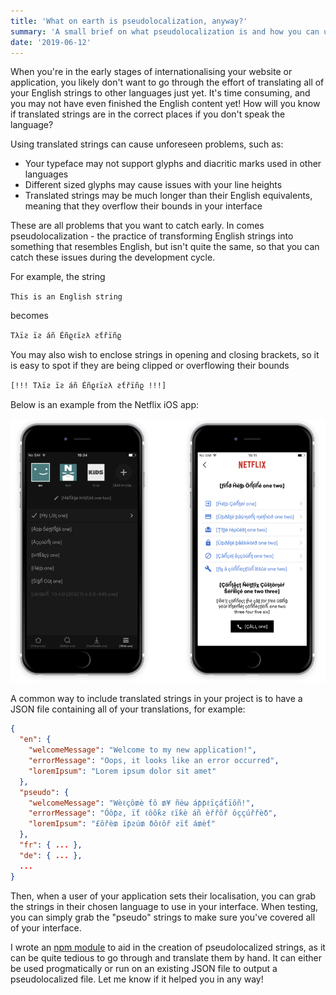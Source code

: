 ```yaml
---
title: 'What on earth is pseudolocalization, anyway?'
summary: 'A small brief on what pseudolocalization is and how you can use it in your own project.'
date: '2019-06-12'
---
```


When you're in the early stages of internationalising your website or application, you likely don't want to go through the effort of translating all of your English strings to other languages just yet. It's time consuming, and you may not have even finished the English content yet! How will you know if translated strings are in the correct places if you don't speak the language?

Using translated strings can cause unforeseen problems, such as:

- Your typeface may not support glyphs and diacritic marks used in other languages
- Different sized glyphs may cause issues with your line heights
- Translated strings may be much longer than their English equivalents, meaning that they overflow their bounds in your interface

These are all problems that you want to catch early. In comes pseudolocalization - the practice of transforming English strings into something that resembles English, but isn't quite the same, so that you can catch these issues during the development cycle.

For example, the string

`This is an English string`

becomes

`Tλïƨ ïƨ áñ Éñϱℓïƨλ ƨƭřïñϱ`

You may also wish to enclose strings in opening and closing brackets, so it is easy to spot if they are being clipped or overflowing their bounds

`[!!! Tλïƨ ïƨ áñ Éñϱℓïƨλ ƨƭřïñϱ !!!]`

Below is an example from the Netflix iOS app:

![Netflix iOS app](./netflix.png)

A common way to include translated strings in your project is to have a JSON file containing all of your translations, for example:

```json
{
  "en": {
    "welcomeMessage": "Welcome to my new application!",
    "errorMessage": "Oops, it looks like an error occurred",
    "loremIpsum": "Lorem ipsum dolor sit amet"
  },
  "pseudo": {
    "welcomeMessage": "Wèℓçô₥è ƭô ₥¥ ñèω áƥƥℓïçáƭïôñ!",
    "errorMessage": "Óôƥƨ, ïƭ ℓôôƙƨ ℓïƙè áñ èřřôř ôççúřřèδ",
    "loremIpsum": "£ôřè₥ ïƥƨú₥ δôℓôř ƨïƭ á₥èƭ"
  },
  "fr": { ... },
  "de": { ... },
  ...
}
```

Then, when a user of your application sets their localisation, you can grab the strings in their chosen language to use in your interface. When testing, you can simply grab the "pseudo" strings to make sure you've covered all of your interface.

I wrote an [npm module](https://www.npmjs.com/package/pseudolocalize) to aid in the creation of pseudolocalized strings, as it can be quite tedious to go through and translate them by hand. It can either be used progmatically or run on an existing JSON file to output a pseudolocalized file. Let me know if it helped you in any way!
